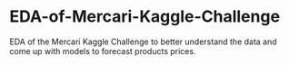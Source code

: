 # EDA-of-Mercari-Kaggle-Challenge
EDA of the Mercari Kaggle Challenge to better understand the data and come up with models to forecast products prices.
